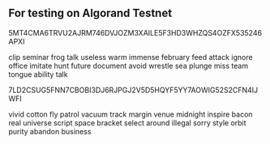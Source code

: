 ## For testing on Algorand Testnet 

5MT4CMA6TRVU2AJRM746DVJOZM3XAILE5F3HD3WHZQS4OZFX535246APXI

clip seminar frog talk useless warm immense february feed attack ignore office imitate hunt future document avoid wrestle sea plunge miss team tongue ability talk

7LD2CSUG5FNN7CBOBI3DJ6RJPGJ2V5D5HQYF5YY7AOWIG52S2CFN4IJWFI

vivid cotton fly patrol vacuum track margin venue midnight inspire bacon real universe script space bracket select around illegal sorry style orbit purity abandon business
